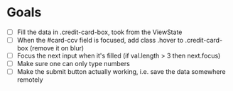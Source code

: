 # Goals

- [ ] Fill the data in .credit-card-box, took from the ViewState
- [ ] When the #card-ccv field is focused, add class .hover to .credit-card-box (remove it on blur)
- [ ] Focus the next input when it's filled (if val.length > 3 then next.focus)
- [ ] Make sure one can only type numbers
- [ ] Make the submit button actually working, i.e. save the data somewhere remotely
